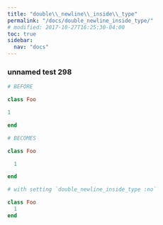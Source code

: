 ```yaml
---
title: "double\\_newline\\_inside\\_type"
permalink: "/docs/double_newline_inside_type/"
# modified: 2017-10-27T16:25:30-04:00
toc: true
sidebar:
  nav: "docs"
---
```

### unnamed test 298
```ruby
# BEFORE

class Foo

1

end

```
```ruby
# BECOMES

class Foo

  1

end

```
```ruby
# with setting `double_newline_inside_type :no`

class Foo
  1
end
```

